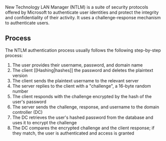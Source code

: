 New Technology LAN Manager (NTLM) is a suite of security protocols offered by Microsoft to authenticate user identities and protect the integrity and confidentiality of their activity. It uses a challenge-response mechanism to authenticate users.

## Process
The NTLM authentication process usually follows the following step-by-step process:
1. The user provides their username, password, and domain name
2. The client [[Hashing|hashes]] the password and deletes the plaintext version
3. The client sends the plaintext username to the relevant server
4. The server replies to the client with a "challenge", a 16-byte random number
5. The client responds with the challenge encrypted by the hash of the user's password
6. The server sends the challenge, response, and username to the domain controller (DC)
7. The DC retrieves the user's hashed password from the database and uses it to encrypt the challenge
8. The DC compares the encrypted challenge and the client response; if they match, the user is authenticated and access is granted